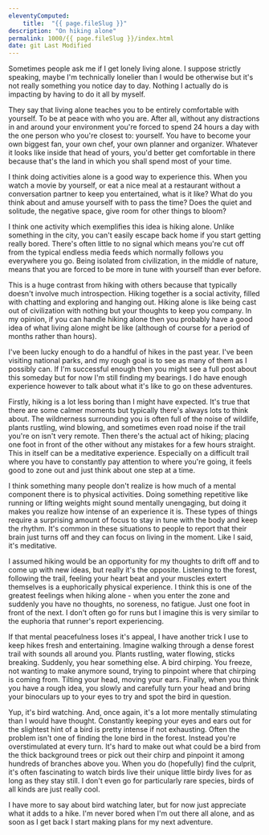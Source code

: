 ```yaml
---
eleventyComputed:
    title:  "{{ page.fileSlug }}"
description: "On hiking alone"
permalink: 1000/{{ page.fileSlug }}/index.html
date: git Last Modified
---
```


Sometimes people ask me if I get lonely living alone. I suppose strictly speaking, maybe I'm technically lonelier than I would be otherwise but it's not really something you notice day to day. Nothing I actually do is impacting by having to do it all by myself.

They say that living alone teaches you to be entirely comfortable with yourself. To be at peace with who you are. After all, without any distractions in and around your environment you're forced to spend 24 hours a day with the one person who you're closest to: yourself. You have to become your own biggest fan, your own chef, your own planner and organizer. Whatever it looks like inside that head of yours, you'd better get comfortable in there because that's the land in which you shall spend most of your time.

I think doing activities alone is a good way to experience this. When you watch a movie by yourself, or eat a nice meal at a restaurant without a conversation partner to keep you entertained, what is it like? What do you think about and amuse yourself with to pass the time? Does the quiet and solitude, the negative space, give room for other things to bloom?

I think one activity which exemplifies this idea is hiking alone. Unlike something in the city, you can't easily escape back home if you start getting really bored. There's often little to no signal which means you're cut off from the typical endless media feeds which normally follows you everywhere you go. Being isolated from civilization, in the middle of nature, means that you are forced to be more in tune with yourself than ever before.

This is a huge contrast from hiking with others because that typically doesn't involve much introspection. Hiking together is a social activity, filled with chatting and exploring and hanging out. Hiking alone is like being cast out of civilization with nothing but your thoughts to keep you company. In my opinion, if you can handle hiking alone then you probably have a good idea of what living alone might be like (although of course for a period of months rather than hours).

I've been lucky enough to do a handful of hikes in the past year. I've been visiting national parks, and my rough goal is to see as many of them as I possibly can. If I'm successful enough then you might see a full post about this someday but for now I'm still finding my bearings. I do have enough experience however to talk about what it's like to go on these adventures.

Firstly, hiking is a lot less boring than I might have expected. It's true that there are some calmer moments but typically there's always lots to think about. The wildnerness surrounding you is often full of the noise of wildlife, plants rustling, wind blowing, and sometimes even road noise if the trail you're on isn't very remote. Then there's the actual act of hiking; placing one foot in front of the other without any mistakes for a few hours straight. This in itself can be a meditative experience. Especially on a difficult trail where you have to constantly pay attention to where you're going, it feels good to zone out and just think about one step at a time.

I think something many people don't realize is how much of a mental component there is to physical activities. Doing something repetitive like running or lifting weights might sound mentally unengaging, but doing it makes you realize how intense of an experience it is. These types of things require a surprising amount of focus to stay in tune with the body and keep the rhythm. It's common in these situations to people to report that their brain just turns off and they can focus on living in the moment. Like I said, it's meditative.

I assumed hiking would be an opportunity for my thoughts to drift off and to come up with new ideas, but really it's the opposite. Listening to the forest, following the trail, feeling your heart beat and your muscles extert themselves is a euphorically physical experience. I think this is one of the greatest feelings when hiking alone - when you enter the zone and suddenly you have no thoughts, no soreness, no fatigue. Just one foot in front of the next. I don't often go for runs but I imagine this is very similar to the euphoria that runner's report experiencing.

If that mental peacefulness loses it's appeal, I have another trick I use to keep hikes fresh and entertaining. Imagine walking through a dense forest trail with sounds all around you. Plants rustling, water flowing, sticks breaking. Suddenly, you hear something else. A bird chirping. You freeze, not wanting to make anymore sound, trying to pinpoint where that chirping is coming from. Tilting your head, moving your ears. Finally, when you think you have a rough idea, you slowly and carefully turn your head and bring your binoculars up to your eyes to try and spot the bird in question.

Yup, it's bird watching. And, once again, it's a lot more mentally stimulating than I would have thought. Constantly keeping your eyes and ears out for the slightest hint of a bird is pretty intense if not exhausting. Often the problem isn't one of finding the lone bird in the forest. Instead you're overstimulated at every turn. It's hard to make out what could be a bird from the thick background trees or pick out their chirp and pinpoint it among hundreds of branches above you. When you do (hopefully) find the culprit, it's often fascinating to watch birds live their unique little birdy lives for as long as they stay still. I don't even go for particularly rare species, birds of all kinds are just really cool.

I have more to say about bird watching later, but for now just appreciate what it adds to a hike. I'm never bored when I'm out there all alone, and as soon as I get back I start making plans for my next adventure.